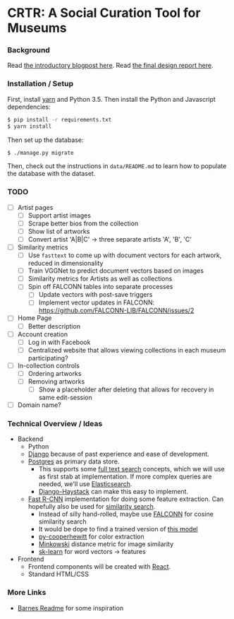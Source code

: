 # CRTR: A Social Curation Tool for Museums

### Background

Read [the introductory blogpost here](https://cms633.github.io/updates/peter-pojiang-chaoran-xinwen-project-summary.html). Read [the final design report here](./design-report.pdf).

### Installation / Setup

First, install [yarn](https://yarnpkg.com/) and Python 3.5. Then install the Python and Javascript dependencies:

```bash
$ pip install -r requirements.txt
$ yarn install
```

Then set up the database:

```bash
$ ./manage.py migrate
```

Then, check out the instructions in `data/README.md` to learn how to populate the database with the dataset.

### TODO
- [ ] Artist pages
  - [ ] Support artist images
  - [ ] Scrape better bios from the collection
  - [ ] Show list of artworks
  - [ ] Convert artist 'A|B|C' -> three separate artists 'A', 'B', 'C'
- [ ] Similarity metrics
  - [ ] Use `fasttext` to come up with document vectors for each artwork, reduced in dimensionality
  - [ ] Train VGGNet to predict document vectors based on images
  - [ ] Similarity metrics for Artists as well as collections
  - [ ] Spin off FALCONN tables into separate processes
    - [ ] Update vectors with post-save triggers
    - [ ] Implement vector updates in FALCONN: https://github.com/FALCONN-LIB/FALCONN/issues/2
- [ ] Home Page
  - [ ] Better description
- [ ] Account creation
  - [ ] Log in with Facebook
  - [ ] Centralized website that allows viewing collections in each museum participating?
- [ ] In-collection controls
  - [ ] Ordering artworks
  - [ ] Removing artworks
    - [ ] Show a placeholder after deleting that allows for recovery in same edit-session
- [ ] Domain name?

### Technical Overview / Ideas

* Backend
    * Python
    * [Django](https://www.djangoproject.com/) because of past experience and ease of development.
    * [Postgres](https://www.postgresql.org/) as primary data store.
        * This supports some [full text search](https://www.postgresql.org/docs/8.3/static/textsearch.html) concepts, which we will use as first stab at implementation. If more complex queries are needed, we'll use [Elasticsearch](elastic.co).
        * [Django-Haystack](http://haystacksearch.org/) can make this easy to implement.
    * [Fast R-CNN](https://github.com/rbgirshick/fast-rcnn#requirements-hardware) implementation for doing some feature extraction. Can hopefully also be used for [similarity search](http://code.flickr.net/2017/03/07/introducing-similarity-search-at-flickr/).
        * Instead of silly hand-rolled, maybe use [FALCONN](https://falconn-lib.org/pdoc/falconn/) for cosine similarity search
        * It would be dope to find a trained version of [this model](https://arxiv.org/pdf/1412.7755v2.pdf)
        * [py-cooperhewitt](https://github.com/cooperhewitt/py-cooperhewitt-roboteyes-colors) for color extraction
        * [Minkowski](http://www.ee.columbia.edu/ln/dvmm/researchProjects/MultimediaIndexing/VisualSEEk/acmmm96/node8.html) distance metric for image similarity
        * [sk-learn](http://scikit-learn.org/stable/modules/generated/sklearn.feature_extraction.text.CountVectorizer.html) for word vectors -> features
* Frontend
    * Frontend components will be created with [React](https://facebook.github.io/react/).
    * Standard HTML/CSS
    
### More Links

- [Barnes Readme](https://github.com/BarnesFoundation/CollectionWebsite/blob/master/ARCHITECTURE.md) for some inspiration
